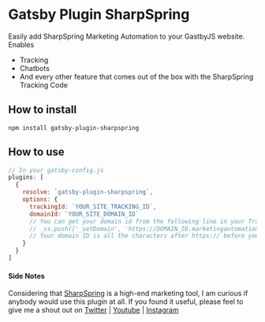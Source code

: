 # Gatsby Plugin SharpSpring
Easily add SharpSpring Marketing Automation to your GastbyJS website. Enables 
- Tracking
- Chatbots
- And every other feature that comes out of the box with the SharpSpring Tracking Code

## How to install
```npm
npm install gatsby-plugin-sharpspring
```

## How to use
```javascript
// In your gatsby-config.js
plugins: [
  {
    resolve: `gatsby-plugin-sharpspring`,
    options: {
      trackingId: `YOUR_SITE_TRACKING_ID`,
      domainId: `YOUR_SITE_DOMAIN_ID`
      // You can get your domain id from the following line in your Tracking Code Script 
      // _ss.push(['_setDomain', 'https://DOMAIN_ID.marketingautomation.services/net']);
      // Your domain ID is all the characters after https:// before you get to .marketingautomation.services/net
    }
  }
]

```

#### Side Notes
Considering that [SharpSpring](https://sharpspring.com) is a high-end marketing tool, I am curious if anybody would use this plugin at all. If you found it useful, please feel to give me a shout out on [Twitter](https://twitter.com/aremu_smog) | [Youtube](https://youtube.com/webboss) | [Instagram](https://instagram.com/aremu_smog)
